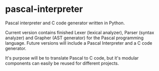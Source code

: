 # pascal-interpreter

Pascal interpreter and C code generator written in Python. 

Current version contains finished Lexer (lexical analyzer), Parser (syntax analyzer) and Grapher (AST generator) for the Pascal programming language.
Future versions will include a Pascal Interpreter and a C code generator.

It's purpose will be to translate Pascal to C code, but it's modular components can easily be reused for different projects.
